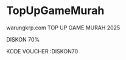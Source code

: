 # TopUpGameMurah
warungkrp.com TOP UP GAME MURAH 2025
<p>DISKON 70%</p>
<p>KODE VOUCHER :DISKON70</p>

